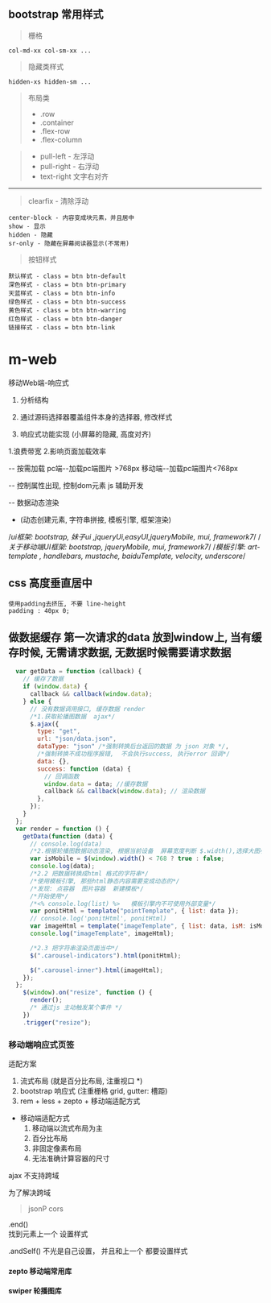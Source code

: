 ## bootstrap 常用样式
> 栅格
```
col-md-xx col-sm-xx ...
```

> 隐藏类样式
```
hidden-xs hidden-sm ...
```
> 布局类
> + .row
> + .container
> + .flex-row
> + .flex-column

> + pull-left - 左浮动
> + pull-right - 右浮动
> + text-right  文字右对齐

-------
> clearfix - 清除浮动
```code
center-block - 内容变成块元素，并且居中
show - 显示
hidden - 隐藏
sr-only - 隐藏在屏幕阅读器显示(不常用)
```

> 按钮样式
```code
默认样式 - class = btn btn-default
深色样式 - class = btn btn-primary
天蓝样式 - class = btn btn-info
绿色样式 - class = btn btn-success
黄色样式 - class = btn btn-warring
红色样式 - class = btn btn-danger
链接样式 - class = btn btn-link
```

# m-web
移动Web端-响应式


1. 分析结构

2. 通过源码选择器覆盖组件本身的选择器, 修改样式

3. 响应式功能实现 (小屏幕的隐藏, 高度对齐)




1.浪费带宽
2.影响页面加载效率

--
按需加载
pc端--加载pc端图片 >768px
移动端--加载pc端图片<768px

--
控制属性出现,  控制dom元素
js 辅助开发

--
数据动态渲染
* (动态创建元素, 字符串拼接, 模板引擎, 框架渲染)

/*ui框架: bootstrap, 妹子ui ,jqueryUi,easyUI,jqueryMobile, mui, framework7*/
/*关于移动端UI框架: bootstrap, jqueryMobile, mui, framework7*/
/*模板引擎:  art-template , handlebars, mustache, baiduTemplate, velocity,  underscore*/

## css 高度垂直居中
```
使用padding去挤压, 不要 line-height
padding : 40px 0;
```

## 做数据缓存 第一次请求的data 放到window上, 当有缓存时候, 无需请求数据, 无数据时候需要请求数据
``` javascript
  var getData = function (callback) {
    // 缓存了数据
    if (window.data) {
      callback && callback(window.data);
    } else {
      // 没有数据调用接口, 缓存数据 render
      /*1.获取轮播图数据  ajax*/
      $.ajax({
        type: "get",
        url: "json/data.json",
        dataType: "json" /*强制转换后台返回的数据 为 json 对象 */,
        /*强制转换不成功程序报错,  不会执行success, 执行error 回调*/
        data: {},
        success: function (data) {
          // 回调函数
          window.data = data; //缓存数据
          callback && callback(window.data); // 渲染数据
        },
      });
    }
  };
  var render = function () {
    getData(function (data) {
      // console.log(data)
      /*2.根据轮播图数据动态渲染, 根据当前设备  屏幕宽度判断 $.width(),选择大图小图 ,768px*/
      var isMobile = $(window).width() < 768 ? true : false;
      console.log(data);
      /*2.2 把数据转换成html 格式的字符串*/
      /*使用模板引擎, 那些html静态内容需要变成动态的*/
      /*发现: 点容器  图片容器  新建模板*/
      /*开始使用*/
      /*<% console.log(list) %>   模板引擎内不可使用外部变量*/
      var ponitHtml = template("pointTemplate", { list: data });
      // console.log('ponitHtml', ponitHtml)
      var imageHtml = template("imageTemplate", { list: data, isM: isMobile });
      console.log("imageTemplate", imageHtml);

      /*2.3 把字符串渲染页面当中*/
      $(".carousel-indicators").html(ponitHtml);

      $(".carousel-inner").html(imageHtml);
    });
  };
    $(window).on("resize", function () {
      render();
      /* 通过js 主动触发某个事件 */
    })
    .trigger("resize");
```
### 移动端响应式页签

适配方案
1. 流式布局 (就是百分比布局, 注重视口 *)                                                    
2. bootstrap 响应式  (注重栅格 grid, gutter: 槽距)
3. rem + less + zepto + 移动端适配方式 

* 移动端适配方式
    1. 移动端以流式布局为主
    2. 百分比布局
    3. 非固定像素布局
    4. 无法准确计算容器的尺寸


ajax 不支持跨域

为了解决跨域
> jsonP
> cors

.end()   
找到元素上一个  设置样式

.andSelf() 
不光是自己设置，  并且和上一个  都要设置样式


#### zepto 移动端常用库
#### swiper 轮播图库